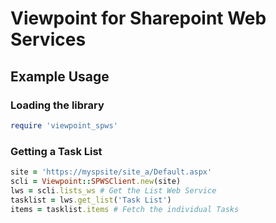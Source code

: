 Viewpoint for Sharepoint Web Services
================================


## Example Usage

### Loading the library

```ruby
require 'viewpoint_spws'
```

### Getting a Task List
```ruby
site = 'https://myspsite/site_a/Default.aspx'
scli = Viewpoint::SPWSClient.new(site)
lws = scli.lists_ws # Get the List Web Service
tasklist = lws.get_list('Task List')
items = tasklist.items # Fetch the individual Tasks
```